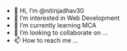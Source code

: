 - 👋 Hi, I’m @nitinjadhav30
- 👀 I’m interested in Web Development
- 🌱 I’m currently learning MCA
- 💞️ I’m looking to collaborate on ...
- 📫 How to reach me ...

<!---
nitinjadhav30/nitinjadhav30 is a ✨ special ✨ repository because its `README.md` (this file) appears on your GitHub profile.
You can click the Preview link to take a look at your changes.
--->
